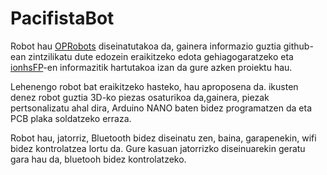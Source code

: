 # PacifistaBot
Robot hau [OPRobots](https://github.com/OPRobots) diseinatutakoa da, gainera informazio guztia github-ean zintzilikatu dute edozein eraikitzeko edota gehiagogaratzeko eta [ionhsFP](https://github.com/ionhsFP)-en informazitik hartutakoa izan da gure azken proiektu hau.

Lehenengo robot bat eraikitzeko hasteko, hau aproposena da. ikusten denez robot guztia 3D-ko piezas osaturikoa da,gainera, piezak pertsonalizatu ahal dira, Arduino NANO baten bidez programatzen da eta PCB plaka soldatzeko erraza.

Robot hau, jatorriz, Bluetooth bidez diseinatu zen, baina, garapenekin, wifi bidez kontrolatzea lortu da. Gure kasuan jatorrizko diseinuarekin geratu gara hau da, bluetooh bidez kontrolatzeko. 

